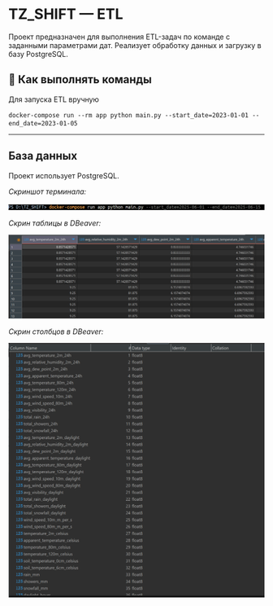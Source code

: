 # TZ_SHIFT — ETL

Проект предназначен для выполнения ETL-задач по команде с заданными параметрами дат. Реализует обработку данных и загрузку в базу PostgreSQL.

## 🚀 Как выполнять команды

Для запуска ETL вручную

```
docker-compose run --rm app python main.py --start_date=2023-01-01 --end_date=2023-01-05
```

---

## База данных

Проект использует PostgreSQL.

*Скриншот терминала:*

![run command](images/img.png)


*Скрин таблицы в DBeaver:*

![db view](images/img_1.png)

*Скрин столбцов в DBeaver:*

![db columns](images/img_2.png)

